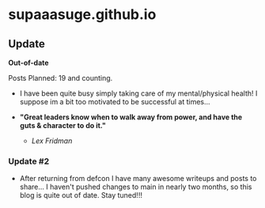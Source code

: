 # supaaasuge.github.io
## Update
**Out-of-date**

Posts Planned: 19 and counting. 

- I have been quite busy simply taking care of my mental/physical health! I suppose im a bit too motivated to be successful at times...

- **"Great leaders know when to walk away from power, and have the guts & character to do it."**
  - *Lex Fridman*


### Update \#2
- After returning from defcon I have many awesome writeups and posts to share... I haven't pushed changes to main in nearly two months, so this blog is quite out of date. Stay tuned!!!
